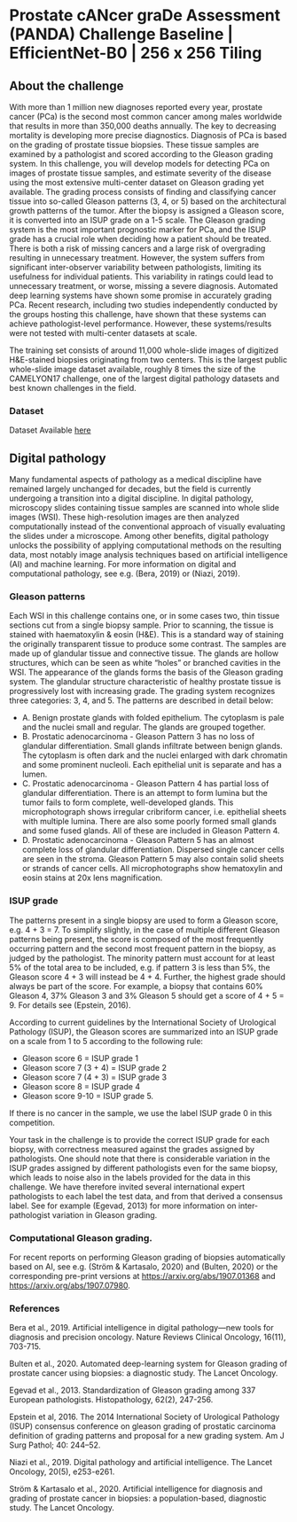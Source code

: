 # Prostate cANcer graDe Assessment (PANDA) Challenge Baseline | EfficientNet-B0 | 256 x 256 Tiling

## About the challenge

With more than 1 million new diagnoses reported every year, prostate cancer (PCa) is the second most common cancer among males worldwide that results in more than 350,000 deaths annually. The key to decreasing mortality is developing more precise diagnostics. Diagnosis of PCa is based on the grading of prostate tissue biopsies. These tissue samples are examined by a pathologist and scored according to the Gleason grading system. In this challenge, you will develop models for detecting PCa on images of prostate tissue samples, and estimate severity of the disease using the most extensive multi-center dataset on Gleason grading yet available.
The grading process consists of finding and classifying cancer tissue into so-called Gleason patterns (3, 4, or 5) based on the architectural growth patterns of the tumor. After the biopsy is assigned a Gleason score, it is converted into an ISUP grade on a 1-5 scale. The Gleason grading system is the most important prognostic marker for PCa, and the ISUP grade has a crucial role when deciding how a patient should be treated. There is both a risk of missing cancers and a large risk of overgrading resulting in unnecessary treatment. However, the system suffers from significant inter-observer variability between pathologists, limiting its usefulness for individual patients. This variability in ratings could lead to unnecessary treatment, or worse, missing a severe diagnosis.
Automated deep learning systems have shown some promise in accurately grading PCa. Recent research, including two studies independently conducted by the groups hosting this challenge, have shown that these systems can achieve pathologist-level performance. However, these systems/results were not tested with multi-center datasets at scale.

The training set consists of around 11,000 whole-slide images of digitized H&E-stained biopsies originating from two centers. This is the largest public whole-slide image dataset available, roughly 8 times the size of the CAMELYON17 challenge, one of the largest digital pathology datasets and best known challenges in the field. 

### Dataset

Dataset Available [here](https://www.kaggle.com/c/prostate-cancer-grade-assessment)

## Digital pathology
Many fundamental aspects of pathology as a medical discipline have remained largely unchanged for decades, but the field is currently undergoing a transition into a digital discipline. In digital pathology, microscopy slides containing tissue samples are scanned into whole slide images (WSI). These high-resolution images are then analyzed computationally instead of the conventional approach of visually evaluating the slides under a microscope. Among other benefits, digital pathology unlocks the possibility of applying computational methods on the resulting data, most notably image analysis techniques based on artificial intelligence (AI) and machine learning. For more information on digital and computational pathology, see e.g. (Bera, 2019) or (Niazi, 2019).

### Gleason patterns
Each WSI in this challenge contains one, or in some cases two, thin tissue sections cut from a single biopsy sample. Prior to scanning, the tissue is stained with haematoxylin & eosin (H&E). This is a standard way of staining the originally transparent tissue to produce some contrast. The samples are made up of glandular tissue and connective tissue. The glands are hollow structures, which can be seen as white “holes” or branched cavities in the WSI. The appearance of the glands forms the basis of the Gleason grading system. The glandular structure characteristic of healthy prostate tissue is progressively lost with increasing grade. The grading system recognizes three categories: 3, 4, and 5. The patterns are described in detail below:

* A. Benign prostate glands with folded epithelium. The cytoplasm is pale and the nuclei small and regular. The glands are grouped together.
* B. Prostatic adenocarcinoma - Gleason Pattern 3 has no loss of glandular differentiation. Small glands infiltrate between benign glands. The cytoplasm is often dark and the nuclei enlarged with dark chromatin and some prominent nucleoli. Each epithelial unit is separate and has a lumen.
* C. Prostatic adenocarcinoma - Gleason Pattern 4 has partial loss of glandular differentiation. There is an attempt to form lumina but the tumor fails to form complete, well-developed glands. This microphotograph shows irregular cribriform cancer, i.e. epithelial sheets with multiple lumina. There are also some poorly formed small glands and some fused glands. All of these are included in Gleason Pattern 4.
* D. Prostatic adenocarcinoma - Gleason Pattern 5 has an almost complete loss of glandular differentiation. Dispersed single cancer cells are seen in the stroma. Gleason Pattern 5 may also contain solid sheets or strands of cancer cells. All microphotographs show hematoxylin and eosin stains at 20x lens magnification.





### ISUP grade

The patterns present in a single biopsy are used to form a Gleason score, e.g. 4 + 3 = 7. To simplify slightly, in the case of multiple different Gleason patterns being present, the score is composed of the most frequently occurring pattern and the second most frequent pattern in the biopsy, as judged by the pathologist. The minority pattern must account for at least 5% of the total area to be included, e.g. if pattern 3 is less than 5%, the Gleason score 4 + 3 will instead be 4 + 4. Further, the highest grade should always be part of the score. For example, a biopsy that contains 60% Gleason 4, 37% Gleason 3 and 3% Gleason 5 should get a score of 4 + 5 = 9. For details see (Epstein, 2016).

According to current guidelines by the International Society of Urological Pathology (ISUP), the Gleason scores are summarized into an ISUP grade on a scale from 1 to 5 according to the following rule:

* Gleason score 6 = ISUP grade 1 
* Gleason score 7 (3 + 4) = ISUP grade 2 
* Gleason score 7 (4 + 3) = ISUP grade 3 
* Gleason score 8 = ISUP grade 4 
* Gleason score 9-10 = ISUP grade 5.

If there is no cancer in the sample, we use the label ISUP grade 0 in this competition. 

Your task in the challenge is to provide the correct ISUP grade for each biopsy, with correctness measured against the grades assigned by pathologists. One should note that there is considerable variation in the ISUP grades assigned by different pathologists even for the same biopsy, which leads to noise also in the labels provided for the data in this challenge. We have therefore invited several international expert pathologists to each label the test data, and from that derived a consensus label. See for example (Egevad, 2013) for more information on inter-pathologist variation in Gleason grading.

### Computational Gleason grading.

For recent reports on performing Gleason grading of biopsies automatically based on AI, see e.g. (Ström & Kartasalo, 2020) and (Bulten, 2020) or the corresponding pre-print versions at https://arxiv.org/abs/1907.01368 and https://arxiv.org/abs/1907.07980.

### References

Bera et al., 2019. Artificial intelligence in digital pathology—new tools for diagnosis and precision oncology. Nature Reviews Clinical Oncology, 16(11), 703-715.

Bulten et al., 2020. Automated deep-learning system for Gleason grading of prostate cancer using biopsies: a diagnostic study. The Lancet Oncology.

Egevad et al., 2013. Standardization of Gleason grading among 337 European pathologists. Histopathology, 62(2), 247-256. 

Epstein et al, 2016. The 2014 International Society of Urological Pathology (ISUP) consensus conference on gleason grading of prostatic carcinoma definition of grading patterns and proposal for a new grading system. Am J Surg Pathol; 40: 244–52. 

Niazi et al., 2019. Digital pathology and artificial intelligence. The Lancet Oncology, 20(5), e253-e261. 

Ström & Kartasalo et al., 2020. Artificial intelligence for diagnosis and grading of prostate cancer in biopsies: a population-based, diagnostic study. The Lancet Oncology.
